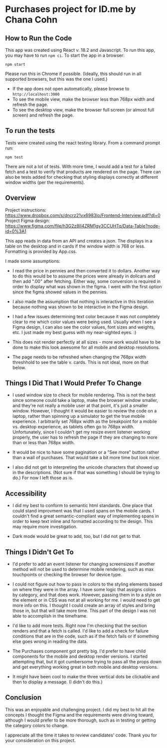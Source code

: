 # Purchases project for ID.me by Chana Cohn

## How to Run the Code
This app was created using React v. 18.2 and Javascript. To run this app, you may have to run `npm ci`.
To start the app in a browser:

```shell
npm start
```
Please run this in Chrome if possible. (Ideally, this should run in all supported browsers, but this was the one I used.)
- If the app does not open automatically, please browse to `http://localhost:3000`
- To see the mobile view, make the browser less than 768px width and refresh the page.
- To see the desktop view, make the browser full screen (or almost full screen) and refresh the page.

## To run the tests
Tests were created using the react testing library. From a command prompt run:

```shell
npm test
```

There are not a lot of tests. With more time, I would add a test for a failed fetch and a test to verify that products are rendered on the page. There can also be tests added for checking that styling displays correctly at different window widths (per the requirements).

## Overview

Project instructions: https://www.dropbox.com/s/dncrz21vx6983lo/Frontend-Interview.pdf?dl=0
Project Figma design: https://www.figma.com/file/h3G2z8II4ZRM1gv3CCUHTq/Data-Table?node-id=0%3A1

This app reads in data from an API and creates a json. The displays in a table on the desktop and in cards if the window width is 768 or less. Formatting is provided by App.css.

I made some assumptions:
- I read the price in pennies and then converted it to dollars. Another way to do this would be to assume the prices were already in dollcars and then add ".00" after fetching. Either way, some conversion is required in order to display what was shown in the figma. I went with the first option since the figma showed values in the pennies.

- I also made the assumption that nothing is interactive in this iteration because nothing was shown to be interactive in the Figma design.

- I had a few issues determining text color because it was not completely clear to me which color values were being used. Usually when I see a Figma design, I can also see the color values, font sizes and weights, etc. I just made my best guess with my near-sighted eyes. :)

- This does not render perfectly at all sizes - more work would have to be done to make this look awesome for all mobile and desktop resolutions.

- The page needs to be refreshed when changing the 768px width threshhold to see the table v. cards. This is not ideal, more on that below.

## Things I Did That I Would Prefer To Change
- I used window size to check for mobile rendering. This is not the best since someone could take a laptop, make the browser window smaller, and they're not really a mobile user at that point, it's just a smaller window. However, I thought it would be easier to review the code on a laptop, rather than spinning up a simulator to get the true mobile experience. I arbitrarily set 768px width as the breakpoint for a mobile vs. desktop experience, as tablets often go to 768px width. Unfortunately, since I couldn't get my resize event listener working properly, the user has to refresh the page if they are changing to more than or less than 768px width.

- It would be nice to have some pagination or a "See more" button rather than a wall of purchases. That would take a bit more time but look nicer.

- I also did not get to interpreting the unicode characters that showed up in the descriptions. (Not sure if that was something I should be trying to do.) For now I left those as is.

## Accessibility
- I did my best to conform to semantic html standards. One place that could stand improvment was that I used spans on the mobile cards. I couldn't find a great semantic-compliant way of implementing spans in order to keep text inline and formatted according to the design. This may require more investigation.

- Dark mode would be great to add, too, but I did not get to that.

## Things I Didn't Get To
- I'd prefer to add an event listener for changing screensizes if another method will not be used to determine mobile rendering, such as max touchpoints or checking the browser for device type.

- I could not figure out how to pass in colors to the styling elements based on where they were in the array. I have some logic that assigns colors by category, and that does work. However, passing them in to a style on the element or in CSS was not at all working for me. I would need to get more info on this. I thought I could create an array of styles and bring those in, but that will take more time. This part of the design I was not able to accomplish in the timeframe.

- I'd like to add more tests. Right now I'm checking that the section renders and that a fetch is called. I'd like to add a check for failure conditions that are in the code, such as if the fetch fails or if something else goes wrong in reading the data.

- The Purchases component got pretty big. I'd prefer to have child components for the mobile and desktop render versions. I started attempting that, but it got cumbersome trying to pass all the props down and get everything working great in both mobile and desktop versions.

- It might have been cool to make the three vertical dots be clickable and then to display a message. (I didn't do this.)

## Conclusion
This was an enjoyable and challenging project. I did my best to hit all the concepts I thought the Figma and the requirements were driving toward, although I would prefer to be more thorough, such as in testing or getting the category colors to change.

I appreciate all the time it takes to review candidates' code. Thank you for your consideration on this project.
